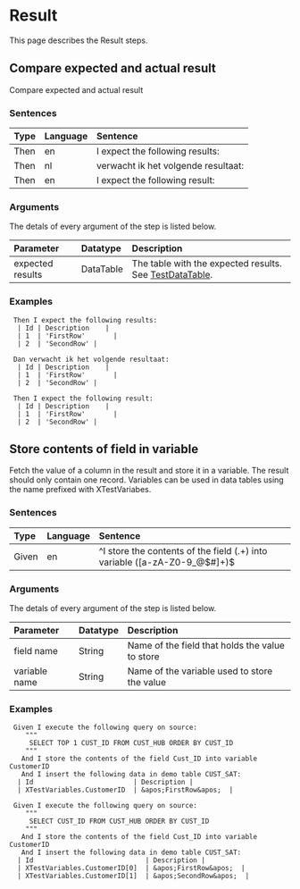 # Result
This page describes the Result steps.

## Compare expected and actual result
Compare expected and actual result


### Sentences
| Type          | Language         | Sentence      |
|:---           |:---              |:---           |
| Then | en | I expect the following results: |
| Then | nl | verwacht ik het volgende resultaat: |
| Then | en | I expect the following result: |


### Arguments
The detals of every argument of the step is listed below.

| Parameter    | Datatype          | Description          |
|:---          |:---               |:---                  |
|expected results | DataTable | The table with the expected results. See [TestDataTable](../Tables#testdatatable). |

### Examples


```gherkin
 Then I expect the following results:
  | Id | Description    |
  | 1  | 'FirstRow'       |
  | 2  | 'SecondRow' |
```


```gherkin
 Dan verwacht ik het volgende resultaat:         
  | Id | Description    |
  | 1  | 'FirstRow'       |
  | 2  | 'SecondRow' |
```


```gherkin
 Then I expect the following result:
  | Id | Description    |
  | 1  | 'FirstRow'       |
  | 2  | 'SecondRow' |
```

## Store contents of field in variable
Fetch the value of a column in the result and store it in a variable. The result should only contain one record. Variables can be used in data tables using the name prefixed with XTestVariabes.


### Sentences
| Type          | Language         | Sentence      |
|:---           |:---              |:---           |
| Given | en | ^I store the contents of the field (.+) into variable ([a-zA-Z0-9_@$#]+)$ |


### Arguments
The detals of every argument of the step is listed below.

| Parameter    | Datatype          | Description          |
|:---          |:---               |:---                  |
|field name | String | Name of the field that holds the value to store |
|variable name | String | Name of the variable used to store the value |

### Examples


```gherkin
 Given I execute the following query on source:
    """
     SELECT TOP 1 CUST_ID FROM CUST_HUB ORDER BY CUST_ID 
    """ 
   And I store the contents of the field Cust_ID into variable CustomerID
   And I insert the following data in demo table CUST_SAT:
  | Id                         | Description |
  | XTestVariables.CustomerID  | &apos;FirstRow&apos;  |
 
 Given I execute the following query on source:
    """
     SELECT CUST_ID FROM CUST_HUB ORDER BY CUST_ID 
    """ 
   And I store the contents of the field Cust_ID into variable CustomerID
   And I insert the following data in demo table CUST_SAT:
  | Id                            | Description |
  | XTestVariables.CustomerID[0]  | &apos;FirstRow&apos;  |
  | XTestVariables.CustomerID[1]  | &apos;SecondRow&apos;  |
```


